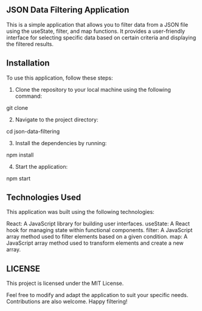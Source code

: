 ## JSON Data Filtering Application

This is a simple application that allows you to filter data from a JSON file using the useState, filter, and map functions. It provides a user-friendly interface for selecting specific data based on certain criteria and displaying the filtered results.

## Installation
To use this application, follow these steps:

1. Clone the repository to your local machine using the following command:

git clone <repository-url>

2. Navigate to the project directory:

cd json-data-filtering

3. Install the dependencies by running:

npm install

4. Start the application:

npm start

## Technologies Used

This application was built using the following technologies:

React: A JavaScript library for building user interfaces.
useState: A React hook for managing state within functional components.
filter: A JavaScript array method used to filter elements based on a given condition.
map: A JavaScript array method used to transform elements and create a new array.

## LICENSE
This project is licensed under the MIT License.

Feel free to modify and adapt the application to suit your specific needs. Contributions are also welcome. Happy filtering!